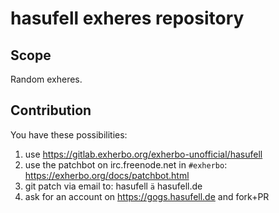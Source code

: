 # hasufell exheres repository

## Scope

Random exheres.

## Contribution

You have these possibilities:

1. use https://gitlab.exherbo.org/exherbo-unofficial/hasufell
2. use the patchbot on irc.freenode.net in `#exherbo`: https://exherbo.org/docs/patchbot.html
3. git patch via email to: hasufell `ä` hasufell.de
4. ask for an account on https://gogs.hasufell.de and fork+PR
